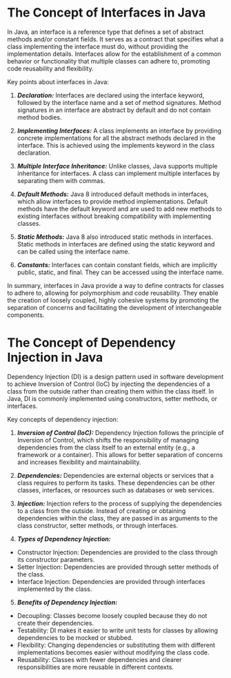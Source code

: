 # The Concept of Interfaces in Java

In Java, an interface is a reference type that defines a set of abstract methods and/or constant fields. It serves as a contract that specifies what a class implementing the interface must do, without providing the implementation details. Interfaces allow for the establishment of a common behavior or functionality that multiple classes can adhere to, promoting code reusability and flexibility.

Key points about interfaces in Java:

1.  ***Declaration:*** Interfaces are declared using the interface keyword, followed by the interface name and a set of method signatures. Method signatures in an interface are abstract by default and do not contain method bodies.

2.  ***Implementing Interfaces:*** A class implements an interface by providing concrete implementations for all the abstract methods declared in the interface. This is achieved using the implements keyword in the class declaration.

3.  ***Multiple Interface Inheritance:*** Unlike classes, Java supports multiple inheritance for interfaces. A class can implement multiple interfaces by separating them with commas.

4.  ***Default Methods:*** Java 8 introduced default methods in interfaces, which allow interfaces to provide method implementations. Default methods have the default keyword and are used to add new methods to existing interfaces without breaking compatibility with implementing classes.

5.  ***Static Methods:*** Java 8 also introduced static methods in interfaces. Static methods in interfaces are defined using the static keyword and can be called using the interface name.

6.  ***Constants:***  Interfaces can contain constant fields, which are implicitly public, static, and final. They can be accessed using the interface name.

In summary, interfaces in Java provide a way to define contracts for classes to adhere to, allowing for polymorphism and code reusability. They enable the creation of loosely coupled, highly cohesive systems by promoting the separation of concerns and facilitating the development of interchangeable components.

# The Concept of Dependency Injection in Java

Dependency Injection (DI) is a design pattern used in software development to achieve Inversion of Control (IoC) by injecting the dependencies of a class from the outside rather than creating them within the class itself. In Java, DI is commonly implemented using constructors, setter methods, or interfaces.

Key concepts of dependency injection:

1.  ***Inversion of Control (IoC):*** Dependency Injection follows the principle of Inversion of Control, which shifts the responsibility of managing dependencies from the class itself to an external entity (e.g., a framework or a container). This allows for better separation of concerns and increases flexibility and maintainability.

2.  ***Dependencies:*** Dependencies are external objects or services that a class requires to perform its tasks. These dependencies can be other classes, interfaces, or resources such as databases or web services.

3.  ***Injection:*** Injection refers to the process of supplying the dependencies to a class from the outside. Instead of creating or obtaining dependencies within the class, they are passed in as arguments to the class constructor, setter methods, or through interfaces.

4.  ***Types of Dependency Injection:***

* Constructor Injection: Dependencies are provided to the class through its constructor parameters.
* Setter Injection: Dependencies are provided through setter methods of the class.
* Interface Injection: Dependencies are provided through interfaces implemented by the class.

5.  ***Benefits of Dependency Injection:***

* Decoupling: Classes become loosely coupled because they do not create their dependencies.
* Testability: DI makes it easier to write unit tests for classes by allowing dependencies to be mocked or stubbed.
* Flexibility: Changing dependencies or substituting them with different implementations becomes easier without modifying the class code.
* Reusability: Classes with fewer dependencies and clearer responsibilities are more reusable in different contexts.
